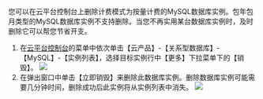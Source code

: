 您可以在云平台控制台上删除计费模式为按量计费的MySQL数据库实例。包年包月类型的MySQL数据库实例不支持删除。当您不再实用某台数据库实例时，及时删除它可以帮您节省开支。
1. 在[云平台控制台](http://console.tce.fsphere.cn/)的菜单中依次单击【云产品】-【关系型数据库】-【MySQL】-【实例列表】，选择目标实例行中【更多】下拉菜单下的【销毁】。
![](https://mc.qcloudimg.com/static/img/c338aaea25751499bd2da9650d0b2e67/image.png)
2. 在弹出窗口中单击【立即销毁】来删除此数据库实例。删除数据库实例可能需要几分钟时间，删除成功后此实例将从实例列表中消失。
![](https://mc.qcloudimg.com/static/img/0365f4defea10c99bba8f3d3459be20a/image.png)
